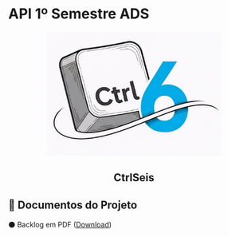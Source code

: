 # API 1º Semestre ADS

<p align="center">
      <img src="../Img/Ctrl6_Logo.jpg" alt="logo do Ctrlseis" width="350">
      <h2 align="center"> CtrlSeis</h2>
</p>

## 📂 Documentos do Projeto

⚫ Backlog em PDF   ([Download](backlog.pdf))
